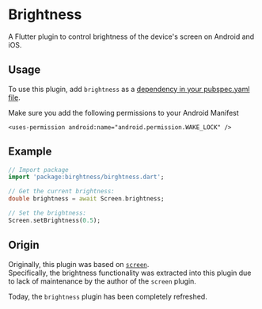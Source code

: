 # Brightness
A Flutter plugin to control brightness of the device's screen on Android and iOS.

## Usage
To use this plugin, add `brightness` as a [dependency in your pubspec.yaml file](https://flutter.io/platform-plugins/).

Make sure you add the following permissions to your Android Manifest
```
<uses-permission android:name="android.permission.WAKE_LOCK" />
```

## Example
``` dart
// Import package
import 'package:birghtness/birghtness.dart';

// Get the current brightness:
double brightness = await Screen.brightness;

// Set the brightness:
Screen.setBrightness(0.5);
```
## Origin

Originally, this plugin was based on [`screen`](https://pub.dev/packages/screen).  
Specifically, the brightness functionality was extracted into this plugin due to lack of maintenance
by the author of the `screen` plugin.

Today, the `brightness` plugin has been completely refreshed.